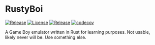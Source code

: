 # RustyBoi

[![Release](https://github.com/USA-RedDragon/rustyboi/actions/workflows/release.yaml/badge.svg)](https://github.com/USA-RedDragon/rustyboi/actions/workflows/release.yaml) [![License](https://badgen.net/github/license/USA-RedDragon/rustyboi)](https://github.com/USA-RedDragon/rustyboi/blob/main/LICENSE) [![Release](https://img.shields.io/github/release/USA-RedDragon/rustyboi.svg)](https://github.com/USA-RedDragon/rustyboi/releases/) [![codecov](https://codecov.io/gh/USA-RedDragon/rustyboi/graph/badge.svg?token=4ZnAhYzHtU)](https://codecov.io/gh/USA-RedDragon/rustyboi)

A Game Boy emulator written in Rust for learning purposes. Not usable, likely never will be. Use something else.
